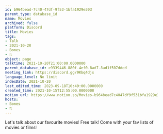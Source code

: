 ```yaml
---
id: b964bead-7c40-47df-9f53-1bfa1929e303
parent_type: database_id
name: Movies
archived: false
platform: Discord
title: Movies
tags:
- Talk
- 2021-10-20
- Bones
- π
object: page
talktime: 2021-10-20T21:00:00.0000000
parent_database_id: e9339446-880f-4ef0-8ad7-8ad1f507dded
meeting_link: https://discord.gg/9Kbq4djs
language_level: No limit
indexDate: 2021-10-20
last_edited_time: 2023-09-18T10:49:00.0000000
created_time: 2021-10-15T12:55:00.0000000
notion_url: https://www.notion.so/Movies-b964bead7c4047df9f531bfa1929e303
hosts:
- Bones
- π
---
```


Let's talk about our favourite movies!
Free talk! Come with your fav lists of movies or films!


